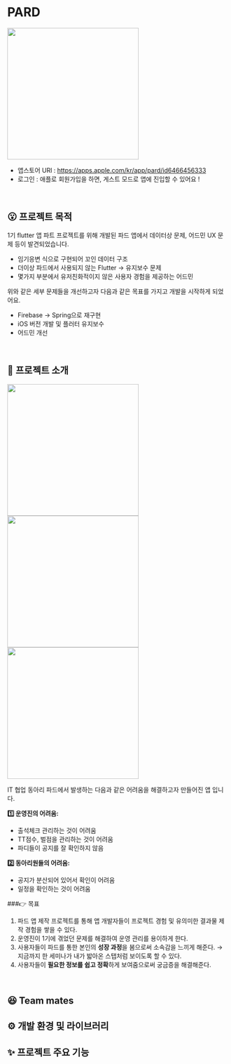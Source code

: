 # PARD
<img src="https://github.com/user-attachments/assets/fdca657d-6cec-49c6-be6d-a98070180284" width="300"/>

- 앱스토어 URl : https://apps.apple.com/kr/app/pard/id6466456333
- 로그인 : 애플로 회원가입을 하면, 게스트 모드로 앱에 진입할 수 있어요 !

<br>


## 😮 프로젝트 목적
1기 flutter 앱 파트 프로젝트를 위해 개발된 파드 앱에서 데이터상 문제, 어드민 UX 문제 등이 발견되었습니다.
- 임기응변 식으로 구현되어 꼬인 데이터 구조
- 더이상 파드에서 사용되지 않는 Flutter → 유지보수 문제
- 몇가지 부분에서 유저친화적이지 않은 사용자 경험을 제공하는 어드민

위와 같은 세부 문제들을 개선하고자 다음과 같은 목표를 가지고 개발을 시작하게 되었어요.
- Firebase → Spring으로 재구현
- iOS 버전 개발 및 플러터 유지보수
- 어드민 개선

<br>

## 👋 프로젝트 소개
<img src="https://github.com/user-attachments/assets/1e725845-6b21-4e9d-b071-f2c64e7a7cd0" width="300"/>
<img src="https://github.com/user-attachments/assets/857a9e9f-b365-48a6-a856-af7cd7390cc2" width="300"/>
<img src="https://github.com/user-attachments/assets/3eb09290-0f98-49fa-b3bd-248ea7fc52f4" width="300"/>

IT 협업 동아리 파드에서 발생하는 다음과 같은 어려움을 해결하고자 만들어진 앱 입니다.
<br>

**1️⃣ 운영진의 어려움:** 
- 출석체크 관리하는 것이 어려움
- TT점수, 벌점을 관리하는 것이 어려움
- 파디들이 공지를 잘 확인하지 않음

**2️⃣ 동아리원들의 어려움:** 
- 공지가 분산되어 있어서 확인이 어려움
- 일정을 확인하는 것이 어려움

###👉 목표
1. 파드 앱 제작 프로젝트를 통해 앱 개발자들이 프로젝트 경험 및 유의미한 결과물 제작 경험을 쌓을 수 있다. 
2. 운영진이 1기에 겪었던 문제를 해결하여 운영 관리를 용이하게 한다. 
3. 사용자들이 파드를 통한 본인의 **성장 과정**을 봄으로써 소속감을 느끼게 해준다. → 지금까지 한 세미나가 내가 밟아온 스탭처럼 보이도록 할 수 있다.
4. 사용자들이 **필요한 정보를 쉽고 정확**하게 보여줌으로써 궁금증을 해결해준다.

<br>


## 😆 Team mates

## ⚙️ 개발 환경 및 라이브러리

## ✨ 프로젝트 주요 기능
